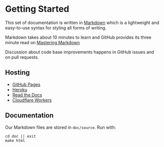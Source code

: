 # Getting Started

This set of documentation is written in [Markdown](
https://guides.github.com/features/mastering-markdown/) which is a
lightweight and easy-to-use syntax for styling all forms of writing.

Markdown takes about 10 minutes to learn and GitHub provides its
three minute read on [Mastering Markdown](
https://guides.github.com/features/mastering-markdown/)

Discussion about code base improvements happens in GitHub issues and on pull requests.

## Hosting

- [GitHub Pages](https://pages.github.com/)
- [Heroku](https://www.heroku.com/)
- [Read the Docs](https://readthedocs.org/)
- [Cloudflare Workers](https://workers.cloudflare.com/)

## Documentation

Our Markdown files are stored in `doc/source`. Run with:

```
cd doc || exit
make html
```
